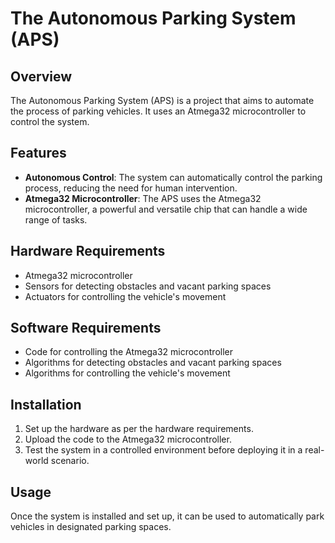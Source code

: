 # The Autonomous Parking System (APS)

## Overview
The Autonomous Parking System (APS) is a project that aims to automate the process of parking vehicles. It uses an Atmega32 microcontroller to control the system.

## Features
- **Autonomous Control**: The system can automatically control the parking process, reducing the need for human intervention.
- **Atmega32 Microcontroller**: The APS uses the Atmega32 microcontroller, a powerful and versatile chip that can handle a wide range of tasks.

## Hardware Requirements
- Atmega32 microcontroller
- Sensors for detecting obstacles and vacant parking spaces
- Actuators for controlling the vehicle's movement

## Software Requirements
- Code for controlling the Atmega32 microcontroller
- Algorithms for detecting obstacles and vacant parking spaces
- Algorithms for controlling the vehicle's movement

## Installation
1. Set up the hardware as per the hardware requirements.
2. Upload the code to the Atmega32 microcontroller.
3. Test the system in a controlled environment before deploying it in a real-world scenario.

## Usage
Once the system is installed and set up, it can be used to automatically park vehicles in designated parking spaces.


